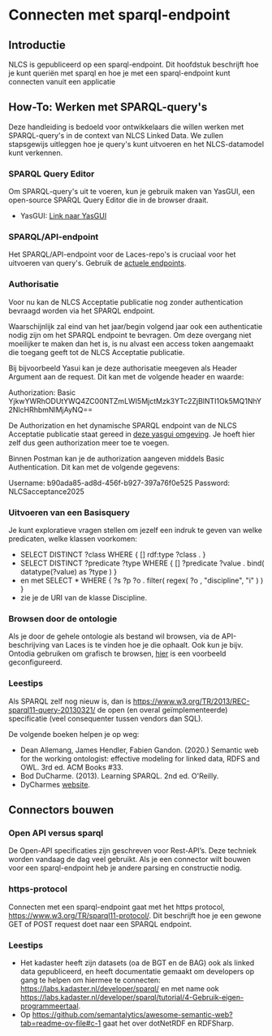 # Connecten met sparql-endpoint



## Introductie
NLCS is gepubliceerd op een sparql-endpoint. Dit hoofdstuk beschrijft hoe je kunt queriën met sparql en hoe je met een sparql-endpoint kunt connecten vanuit een applicatie

## How-To: Werken met SPARQL-query's 
Deze handleiding is bedoeld voor ontwikkelaars die willen werken met SPARQL-query's in de context van NLCS Linked Data. We zullen stapsgewijs uitleggen hoe je query's kunt uitvoeren en het NLCS-datamodel kunt verkennen.

### SPARQL Query Editor
Om SPARQL-query's uit te voeren, kun je gebruik maken van YasGUI, een open-source SPARQL Query Editor die in de browser draait.

* YasGUI: [Link naar YasGUI](https://yasgui.org/)

### SPARQL/API-endpoint
Het SPARQL/API-endpoint voor de Laces-repo's is cruciaal voor het uitvoeren van query's. Gebruik de [actuele endpoints](#sparql-endpoint).

### Authorisatie
Voor nu kan de NLCS Acceptatie publicatie nog zonder authentication bevraagd worden via het SPARQL endpoint. 

Waarschijnlijk zal eind van het jaar/begin volgend jaar ook een authenticatie nodig zijn om het SPARQL endpoint te bevragen. Om deze overgang niet moeilijker te maken dan het is, is nu alvast een access token aangemaakt die toegang geeft tot de NLCS Acceptatie publicatie.

Bij bijvoorbeeld Yasui kan je deze authorisatie meegeven als Header Argument aan de request. Dit kan met de volgende header en waarde:

Authorization: Basic YjkwYWRhODUtYWQ4ZC00NTZmLWI5MjctMzk3YTc2ZjBlNTI1Ok5MQ1NhY2NlcHRhbmNlMjAyNQ==

De Authorization en het dynamische SPARQL endpoint van de NLCS Acceptatie publicatie staat gereed in [deze yasgui omgeving](https://api.triplydb.com/s/LU1BPdvto). Je hoeft hier zelf dus geen authorization meer toe te voegen.

Binnen Postman kan je de authorization aangeven middels Basic Authentication. Dit kan met de volgende gegevens:

Username: b90ada85-ad8d-456f-b927-397a76f0e525
Password: NLCSacceptance2025

### Uitvoeren van een Basisquery
Je kunt exploratieve vragen stellen om jezelf een indruk te geven van welke predicaten, welke klassen voorkomen:
* SELECT DISTINCT ?class WHERE { [] rdf:type ?class . }
* SELECT DISTINCT ?predicate ?type WHERE { [] ?predicate ?value . bind( datatype(?value) as ?type ) }
* en met SELECT * WHERE { ?s ?p ?o . filter( regex( ?o , "discipline", "i" ) ) }
* zie je de URI van de klasse Discipline.

### Browsen door de ontologie
Als je door de gehele ontologie als bestand wil browsen, via de API-beschrijving van Laces is te vinden hoe je die ophaalt. Ook kun je bijv. Ontodia gebruiken om grafisch te browsen, [hier](https://jsfiddle.net/mgdL5p3w/3/) is een voorbeeld  geconfigureerd.

### Leestips
Als SPARQL zelf nog nieuw is, dan is https://www.w3.org/TR/2013/REC-sparql11-query-20130321/ de open (en overal geïmplementeerde) specificatie (veel consequenter tussen vendors dan SQL).

De volgende boeken helpen je op weg: 
* Dean Allemang, James Hendler, Fabien Gandon. (2020.) Semantic web for the working ontologist: effective modeling for linked data, RDFS and OWL. 3rd ed. ACM Books #33.
* Bod DuCharme. (2013). Learning SPARQL. 2nd ed. O'Reilly.
* DyCharmes [website](http://www.learningsparql.com/).

## Connectors bouwen

### Open API versus sparql
De Open-API specificaties zijn geschreven voor Rest-API’s. Deze techniek worden vandaag de dag veel gebruikt.
Als je een connector wilt bouwen voor een sparql-endpoint heb je andere parsing en constructie nodig. 


### https-protocol
Connecten met een sparql-endpoint gaat met het https protocol, https://www.w3.org/TR/sparql11-protocol/. Dit beschrijft hoe je een gewone GET of POST request doet naar een SPARQL endpoint.

### Leestips
* Het kadaster heeft zijn datasets (oa de BGT en de BAG) ook als linked data gepubliceerd, en heeft documentatie gemaakt om developers op gang te helpen om hiermee te connecten: https://labs.kadaster.nl/developer/sparql/ en met name ook https://labs.kadaster.nl/developer/sparql/tutorial/4-Gebruik-eigen-programmeertaal.
* Op https://github.com/semantalytics/awesome-semantic-web?tab=readme-ov-file#c-1 gaat het over dotNetRDF en RDFSharp.




